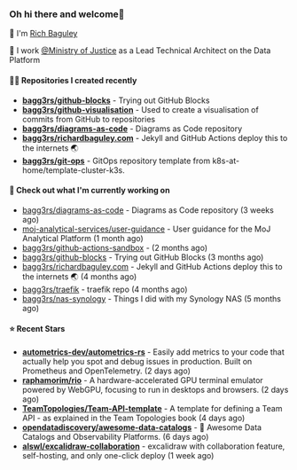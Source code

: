 ### Oh hi there and welcome👋

👐 I'm [Rich Baguley](https://richardbaguley.com/about)

🏢 I work [@Ministry of Justice](https://github.com/ministryofjustice) as a Lead Technical Architect on the Data Platform

#### 👨‍💻 Repositories I created recently
- **[bagg3rs/github-blocks](https://github.com/bagg3rs/github-blocks)** - Trying out GitHub Blocks
- **[bagg3rs/github-visualisation](https://github.com/bagg3rs/github-visualisation)** - Used to create a visualisation of commits from GitHub to repositories
- **[bagg3rs/diagrams-as-code](https://github.com/bagg3rs/diagrams-as-code)** - Diagrams as Code repository
- **[bagg3rs/richardbaguley.com](https://github.com/bagg3rs/richardbaguley.com)** - Jekyll and GitHub Actions deploy this to the internets 🌏
- **[bagg3rs/git-ops](https://github.com/bagg3rs/git-ops)** - GitOps repository template from k8s-at-home/template-cluster-k3s.

#### 👷 Check out what I'm currently working on

- [bagg3rs/diagrams-as-code](https://github.com/bagg3rs/diagrams-as-code) - Diagrams as Code repository (3 weeks ago)
- [moj-analytical-services/user-guidance](https://github.com/moj-analytical-services/user-guidance) - User guidance for the MoJ Analytical Platform (1 month ago)
- [bagg3rs/github-actions-sandbox](https://github.com/bagg3rs/github-actions-sandbox) -  (2 months ago)
- [bagg3rs/github-blocks](https://github.com/bagg3rs/github-blocks) - Trying out GitHub Blocks (3 months ago)
- [bagg3rs/richardbaguley.com](https://github.com/bagg3rs/richardbaguley.com) - Jekyll and GitHub Actions deploy this to the internets 🌏 (4 months ago)
- [bagg3rs/traefik](https://github.com/bagg3rs/traefik) - traefik repo (4 months ago)
- [bagg3rs/nas-synology](https://github.com/bagg3rs/nas-synology) - Things I did with my Synology NAS (5 months ago)

#### ⭐ Recent Stars


- **[autometrics-dev/autometrics-rs](https://github.com/autometrics-dev/autometrics-rs)** - Easily add metrics to your code that actually help you spot and debug issues in production. Built on Prometheus and OpenTelemetry. (2 days ago)
- **[raphamorim/rio](https://github.com/raphamorim/rio)** - A hardware-accelerated GPU terminal emulator powered by WebGPU, focusing to run in desktops and browsers. (2 days ago)
- **[TeamTopologies/Team-API-template](https://github.com/TeamTopologies/Team-API-template)** - A template for defining a Team API - as explained in the Team Topologies book (4 days ago)
- **[opendatadiscovery/awesome-data-catalogs](https://github.com/opendatadiscovery/awesome-data-catalogs)** - 📙 Awesome Data Catalogs and Observability Platforms.  (6 days ago)
- **[alswl/excalidraw-collaboration](https://github.com/alswl/excalidraw-collaboration)** - excalidraw with collaboration feature, self-hosting, and only one-click deploy (1 week ago)
